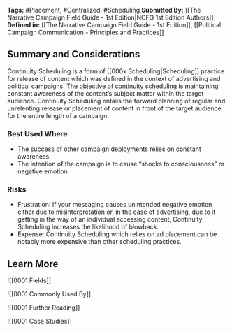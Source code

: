 **Tags:** #Placement, #Centralized, #Scheduling
**Submitted By:** [[The Narrative Campaign Field Guide - 1st Edition|NCFG 1st Edition Authors]]
**Defined in:** [[The Narrative Campaign Field Guide - 1st Edition]], [[Political Campaign Communication - Principles and Practices]]

## Summary and Considerations
Continuity Scheduling is a form of [[000x Scheduling|Scheduling]] practice for release of content which was defined in the context of advertising and political campaigns. The objective of continuity scheduling is maintaining constant awareness of the content’s subject matter within the target audience. Continuity Scheduling entails the forward planning of regular and unrelenting release or placement of content in front of the target audience for the entire length of a campaign.

### Best Used Where
- The success of other campaign deployments relies on constant awareness.
- The intention of the campaign is to cause “shocks to consciousness” or negative emotion.

### Risks
- Frustration: If your messaging causes unintended negative emotion either due to misinterpretation or, in the case of advertising, due to it getting in the way of an individual accessing content, Continuity Scheduling increases the likelihood of blowback. 
- Expense: Continuity Scheduling which relies on ad placement can be notably more expensive than other scheduling practices. 

## Learn More
![[0001 Fields]]

![[0001 Commonly Used By]]

![[0001 Further Reading]]

![[0001 Case  Studies]]